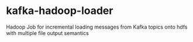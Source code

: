 kafka-hadoop-loader
===================

Hadoop Job for incremental loading messages from Kafka topics onto hdfs with multiple file output semantics